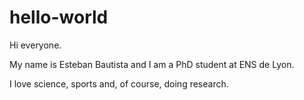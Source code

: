 # hello-world

Hi everyone.

My name is Esteban Bautista and I am a PhD student at ENS de Lyon. 

I love science, sports and, of course, doing research.
